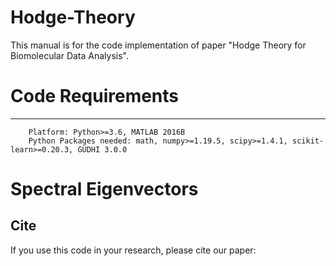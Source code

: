 # Hodge-Theory

This manual is for the code implementation of paper "Hodge Theory for Biomolecular Data Analysis".

# Code Requirements
---
        Platform: Python>=3.6, MATLAB 2016B
        Python Packages needed: math, numpy>=1.19.5, scipy>=1.4.1, scikit-learn>=0.20.3, GUDHI 3.0.0

# Spectral Eigenvectors 

## 


## Cite
If you use this code in your research, please cite our paper:
